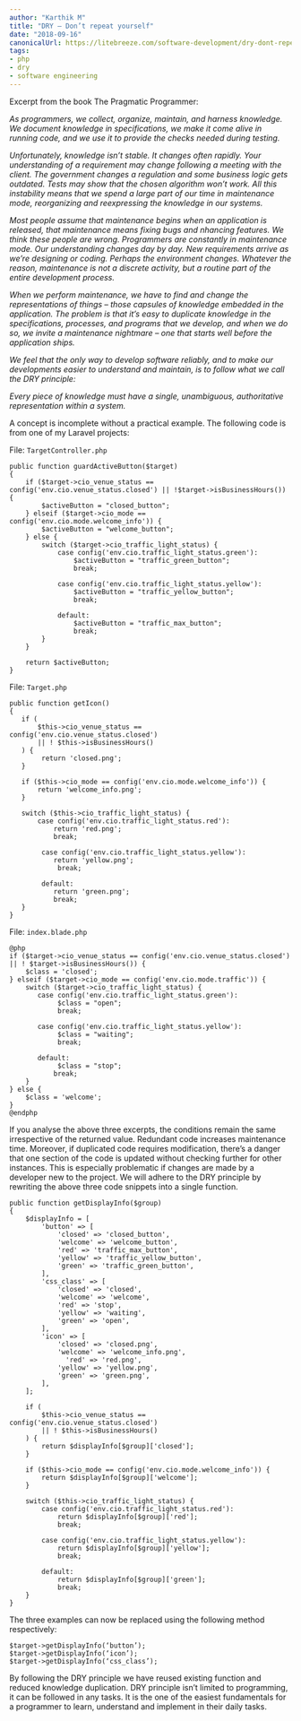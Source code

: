 ```yaml
---
author: "Karthik M"
title: "DRY – Don’t repeat yourself"
date: "2018-09-16"
canonicalUrl: https://litebreeze.com/software-development/dry-dont-repeat-yourself/
tags:
- php
- dry
- software engineering
---
```


Excerpt from the book The Pragmatic Programmer:

_As programmers, we collect, organize, maintain, and harness knowledge. We document knowledge in specifications, we make
it come alive in running code, and we use it to provide the checks needed during testing._

_Unfortunately, knowledge isn’t stable. It changes often rapidly. Your understanding of a requirement may change
following a meeting with the client. The government changes a regulation and some business logic gets outdated. Tests
may show that the chosen algorithm won’t work. All this instability means that we spend a large part of our time in
maintenance mode, reorganizing and reexpressing the knowledge in our systems._

_Most people assume that maintenance begins when an application is released, that maintenance means fixing bugs and
nhancing features. We think these people are wrong. Programmers are constantly in maintenance mode. Our understanding
changes day by day. New requirements arrive as we’re designing or coding. Perhaps the environment changes. Whatever the
reason, maintenance is not a discrete activity, but a routine part of the entire development process._

_When we perform maintenance, we have to find and change the representations of things – those capsules of knowledge
embedded in the application. The problem is that it’s easy to duplicate knowledge in the specifications, processes, and
programs that we develop, and when we do so, we invite a maintenance nightmare – one that starts well before the
application ships._

_We feel that the only way to develop software reliably, and to make our developments easier to understand and maintain,
is to follow what we call the DRY principle:_

_Every piece of knowledge must have a single, unambiguous, authoritative representation within a system._

A concept is incomplete without a practical example. The following code is from one of my Laravel projects:

File: `TargetController.php`
```
public function guardActiveButton($target)
{
    if ($target->cio_venue_status == config('env.cio.venue_status.closed') || !$target->isBusinessHours()) {
        $activeButton = "closed_button";
    } elseif ($target->cio_mode == config('env.cio.mode.welcome_info')) {
        $activeButton = "welcome_button";
    } else {
        switch ($target->cio_traffic_light_status) {
            case config('env.cio.traffic_light_status.green'):
                $activeButton = "traffic_green_button";
                break;

            case config('env.cio.traffic_light_status.yellow'):
                $activeButton = "traffic_yellow_button";
                break;

            default:
                $activeButton = "traffic_max_button";
                break;
        }
    }

    return $activeButton;
}
```

File: `Target.php`
```
public function getIcon()
{
   if (
       $this->cio_venue_status == config('env.cio.venue_status.closed')
       || ! $this->isBusinessHours()
   ) {
        return 'closed.png';
   }

   if ($this->cio_mode == config('env.cio.mode.welcome_info')) {
       return 'welcome_info.png';
   }

   switch ($this->cio_traffic_light_status) {
       case config('env.cio.traffic_light_status.red'):
           return 'red.png';
           break;

        case config('env.cio.traffic_light_status.yellow'):
           return 'yellow.png';
            break;

        default:
           return 'green.png';
           break;
   }
}
```

File: `index.blade.php`
```
@php
if ($target->cio_venue_status == config('env.cio.venue_status.closed') || ! $target->isBusinessHours()) {
    $class = 'closed';
} elseif ($target->cio_mode == config('env.cio.mode.traffic')) {
    switch ($target->cio_traffic_light_status) {
       case config('env.cio.traffic_light_status.green'):
            $class = "open";
            break;

       case config('env.cio.traffic_light_status.yellow'):
            $class = "waiting";
            break;

       default:
            $class = "stop";
           break;
    }
} else {
    $class = 'welcome';
}
@endphp
```
If you analyse the above three excerpts, the conditions remain the same irrespective of the returned value. Redundant
code increases maintenance time. Moreover, if duplicated code requires modification, there’s a danger that one section
of the code is updated without checking further for other instances. This is especially problematic if changes are made
by a developer new to the project. We will adhere to the DRY principle by rewriting the above three code snippets into a
single function.

```
public function getDisplayInfo($group)
{
    $displayInfo = [
        'button' => [
            'closed' => 'closed_button',
            'welcome' => 'welcome_button',
            'red' => 'traffic_max_button',
            'yellow' => 'traffic_yellow_button',
            'green' => 'traffic_green_button',
        ],
        'css_class' => [
            'closed' => 'closed',
            'welcome' => 'welcome',
            'red' => 'stop',
            'yellow' => 'waiting',
            'green' => 'open',
        ],
        'icon' => [
            'closed' => 'closed.png',
            'welcome' => 'welcome_info.png',
              'red' => 'red.png',
            'yellow' => 'yellow.png',
            'green' => 'green.png',
        ],
    ];

    if (
        $this->cio_venue_status == config('env.cio.venue_status.closed')
        || ! $this->isBusinessHours()
    ) {
        return $displayInfo[$group]['closed'];
    }

    if ($this->cio_mode == config('env.cio.mode.welcome_info')) {
        return $displayInfo[$group]['welcome'];
    }

    switch ($this->cio_traffic_light_status) {
        case config('env.cio.traffic_light_status.red'):
            return $displayInfo[$group]['red'];
            break;

        case config('env.cio.traffic_light_status.yellow'):
            return $displayInfo[$group]['yellow'];
            break;

        default:
            return $displayInfo[$group]['green'];
            break;
    }
}
```

The three examples can now be replaced using the following method respectively:
```
$target->getDisplayInfo(‘button’);
$target->getDisplayInfo(‘icon’);
$target->getDisplayInfo(‘css_class’);
```

By following the DRY principle we have reused existing function and reduced knowledge duplication. DRY principle isn’t
limited to programming, it can be followed in any tasks. It is the one of the easiest fundamentals for a programmer to
learn, understand and implement in their daily tasks.
